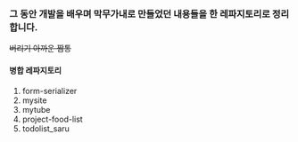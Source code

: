 ### 그 동안 개발을 배우며 막무가내로 만들었던 내용들을 한 레파지토리로 정리 합니다.
~~버리기 아까운 짬통~~

#### 병합 레파지토리

1. form-serializer
2. mysite
3. mytube
4. project-food-list
5. todolist_saru
